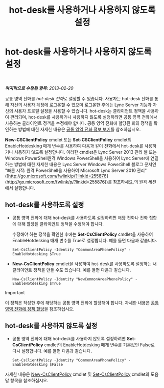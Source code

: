 ﻿---
title: hot-desk를 사용하거나 사용하지 않도록 설정
TOCTitle: hot-desk를 사용하거나 사용하지 않도록 설정
ms:assetid: 93a7fed6-f61a-4b41-9336-a8320afa87cf
ms:mtpsurl: https://technet.microsoft.com/ko-kr/library/JJ994057(v=OCS.15)
ms:contentKeyID: 52056905
ms.date: 08/10/2015
mtps_version: v=OCS.15
ms.translationtype: HT
---

# hot-desk를 사용하거나 사용하지 않도록 설정

 

_**마지막으로 수정된 항목:** 2013-02-20_

공통 영역 전화를 *hot-desk 전화*로 설정할 수 있습니다. 사용자는 hot-desk 전화를 통해 자신의 사용자 계정에 로그온할 수 있으며 로그온한 후에는 Lync Server 기능과 자신의 사용자 프로필 설정을 사용할 수 있습니다. hot-desk는 클라이언트 정책을 사용하여 관리되며, hot-desk를 사용하거나 사용하지 않도록 설정하려면 공통 영역 전화에서 사용하는 클라이언트 정책을 수정해야 합니다. 공통 영역 전화에 할당된 회의 정책을 확인하는 방법에 대한 자세한 내용은 [공통 영역 전화 정보 보기](lync-server-2013-view-common-area-phone-information.md)를 참조하십시오.

**New-CSClientPolicy** cmdlet 또는 **Set-CSClientPolicy** cmdlet의 EnableHotdesking 매개 변수를 사용하여 다음과 같이 전화에서 hot-desk를 사용하거나 사용하지 않도록 설정합니다. 이러한 cmdlet은 Lync Server 2013 관리 셸 또는 Windows PowerShell원격 Windows PowerShell을 사용하여 Lync Server에 연결하는 방법에 대한 자세한 내용은 Lync Server Windows PowerShell 블로그 문서인 "빠른 시작: 원격 PowerShell을 사용하여 Microsoft Lync Server 2010 관리"([http://go.microsoft.com/fwlink/p/?linkId=255876](http://go.microsoft.com/fwlink/p/?linkid=255876))를 참조하세요.의 원격 세션에서 실행합니다.


## hot-desk를 사용하도록 설정

  - 공통 영역 전화에 대해 hot-desk를 사용하도록 설정하려면 해당 전화나 전화 집합에 대해 할당된 클라이언트 정책을 수정해야 합니다.
    
    수정해야 하는 정책을 확인한 후에는 **Set-CsClientPolicy** cmdlet을 사용하여 EnableHotdesking 매개 변수를 True로 설정합니다. 예를 들면 다음과 같습니다.
    
        Set-CsClientPolicy -Identity "CommonAreaPhonePolicy" - EnableHotdesking $True

  - **New-CsClientPolicy** cmdlet을 사용하여 hot-desk를 사용하도록 설정하는 새 클라이언트 정책을 만들 수도 있습니다. 예를 들면 다음과 같습니다.
    
        New-CsClientPolicy -Identity "NewCommonAreaPhonePolicy" - EnableHotdesking $True


> [!IMPORTANT]
> 이 정책은 작성한 후에 해당하는 공통 영역 전화에 할당해야 합니다. 자세한 내용은 <A href="lync-server-2013-assign-policies-to-a-common-area-phone.md">공통 영역 전화에 정책 할당</A>을 참조하십시오.



## hot-desk를 사용하지 않도록 설정

  - 공통 영역 전화에 대해 hot-desk를 사용하지 않도록 설정하려면 **Set-CsClientPolicy** cmdlet의 EnableHotdesking 매개 변수를 기본값인 False로 다시 설정합니다. 예를 들면 다음과 같습니다.
    
        Set-CsClientPolicy -Identity "CommonAreaPhonePolicy" - EnableHotdesking $False

자세한 내용은 [New-CsClientPolicy](https://docs.microsoft.com/en-us/powershell/module/skype/New-CsClientPolicy) cmdlet 및 [Set-CsClientPolicy](https://docs.microsoft.com/en-us/powershell/module/skype/Set-CsClientPolicy) cmdlet의 도움말 항목을 참조하십시오.

